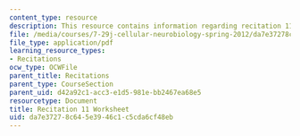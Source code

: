 ```yaml
---
content_type: resource
description: This resource contains information regarding recitation 11 worksheet
file: /media/courses/7-29j-cellular-neurobiology-spring-2012/da7e37278c645e3946c1c5cda6cf48eb_MIT7_29JS12_Recitation11.pdf
file_type: application/pdf
learning_resource_types:
- Recitations
ocw_type: OCWFile
parent_title: Recitations
parent_type: CourseSection
parent_uid: d42a92c1-acc3-e1d5-981e-bb2467ea68e5
resourcetype: Document
title: Recitation 11 Worksheet
uid: da7e3727-8c64-5e39-46c1-c5cda6cf48eb
---
```

